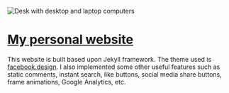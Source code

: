 ![Desk with desktop and laptop computers](https://raw.githubusercontent.com/shuzhanfan/shuzhanfan.github.io/master/assets/images/about.gif?token=ALOAm2_4ChRbt1mS6fDR81pkCFZEAMMJks5aSURlwA%3D%3D)

# [My personal website][]
This website is built based upon Jekyll framework. The theme used is [facebook.design][]. I also implemented some other useful features
such as static comments, instant search, like buttons, social media share buttons, frame animations, Google Analytics, etc.

<!--refs-->
[My personal website]: https://shuzhanfan.github.io
[facebook.design]: http://facebook.design/

